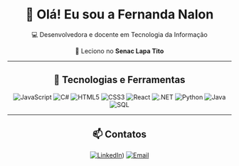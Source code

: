 <div align="center">

# 👋 Olá! Eu sou a Fernanda Nalon

💻 Desenvolvedora e docente em Tecnologia da Informação  

📍 Leciono no **Senac Lapa Tito**  



---



## 🚀 Tecnologias e Ferramentas
![JavaScript](https://img.shields.io/badge/JavaScript-F7DF1E?style=for-the-badge&logo=javascript&logoColor=black)
![C#](https://img.shields.io/badge/C%23-239120?style=for-the-badge&logo=csharp&logoColor=white)
![HTML5](https://img.shields.io/badge/HTML5-E34F26?style=for-the-badge&logo=html5&logoColor=white)
![CSS3](https://img.shields.io/badge/CSS3-1572B6?style=for-the-badge&logo=css3&logoColor=white)
![React](https://img.shields.io/badge/React-20232A?style=for-the-badge&logo=react&logoColor=61DAFB)
![.NET](https://img.shields.io/badge/.NET-512BD4?style=for-the-badge&logo=dotnet&logoColor=white)
![Python](https://img.shields.io/badge/Python-3776AB?style=for-the-badge&logo=python&logoColor=white)
![Java](https://img.shields.io/badge/Java-007396?style=for-the-badge&logo=java&logoColor=white)
![SQL](https://img.shields.io/badge/SQL-4479A1?style=for-the-badge&logo=database&logoColor=white)



---



## 📫 Contatos
[![LinkedIn](https://img.shields.io/badge/LinkedIn-0A66C2?style=for-the-badge&logo=linkedin&logoColor=white)](https://br.linkedin.com/in/fernandanalon))
[![Email](https://img.shields.io/badge/Email-D14836?style=for-the-badge&logo=gmail&logoColor=white)](mailto:fernanda.nalon15@gmail.com)

</div>
